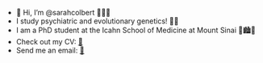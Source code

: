 - 👋 Hi, I’m @sarahcolbert 👩🏻‍💻
- I study psychiatric and evolutionary genetics! 🧠🧬
- I am a PhD student at the Icahn School of Medicine at Mount Sinai 🥼🏙️🗽
- Check out my CV: [📄](https://github.com/sarahcolbert/cv/blob/main/colbert_CV_20230113.pdf)
- Send me an email: [📧](mailto:sarah.colbert@icahn.mssm.edu)

<!---
sarahcolbert/sarahcolbert is a ✨ special ✨ repository because its `README.md` (this file) appears on your GitHub profile.
You can click the Preview link to take a look at your changes.
--->
